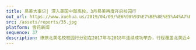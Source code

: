 ```yaml
---
title: 易美大事记| 深入美国中部高校，3月易美再度开启校园行
out_url: https://www.xuehua.us/2019/04/09/%E6%98%93%E7%BE%8E%E5%A4%A7%E4%BA%8B%E8%AE%B0-%E6%B7%B1%E5%85%A5%E7%BE%8E%E5%9B%BD%E4%B8%AD%E9%83%A8%E9%AB%98%E6%A0%A1%EF%BC%8C3%E6%9C%88%E6%98%93%E7%BE%8E%E5%86%8D%E5%BA%A6%E5%BC%80%E5%90%AF/
src: /assets/reports/35.jpg
platform: 雪花新闻
sequence: 37
description: 燎原北美名校校园行分别在2017年与2018年连续成功举办，行程覆盖北美近40多所高校，包括哈佛大学、宾夕法尼亚大学、康奈尔大学、加州伯克利分校、纽约大学、波士顿大学等美国顶级名校，横跨美国中部、西部与东部的各主要城市，吸引超过百家企业关注，参与活动人数超过万人，已成为每年北美企业与高校学生交流的品牌项目。
---
```

